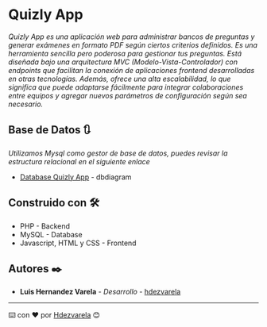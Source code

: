 # Quizly App

_Quizly App es una aplicación web para administrar bancos de preguntas y generar exámenes en formato PDF según ciertos criterios definidos. Es una herramienta sencilla pero poderosa para gestionar tus preguntas. Está diseñada bajo una arquitectura MVC (Modelo-Vista-Controlador) con endpoints que facilitan la conexión de aplicaciones frontend desarrolladas en otras tecnologías. Además, ofrece una alta escalabilidad, lo que significa que puede adaptarse fácilmente para integrar colaboraciones entre equipos y agregar nuevos parámetros de configuración según sea necesario._

## Base de Datos 🔃

_Utilizamos Mysql como gestor de base de datos, puedes revisar la estructura relacional en el siguiente enlace_

* [Database Quizly App](https://dbdiagram.io/d/Quizly-6605dd08ef1187168797c965) - dbdiagram

## Construido con 🛠️

* PHP - Backend
* MySQL - Database
* Javascript, HTML y CSS - Frontend

## Autores ✒️

* **Luis Hernandez Varela** - *Desarrollo* - [hdezvarela](https://github.com/hdezvarela)

---
⌨️ con ❤️ por [Hdezvarela](https://hdezvarela.com/) 😊
